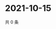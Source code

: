 # 2021-10-15

共 0 条

<!-- BEGIN -->
<!-- 最后更新时间 Fri Oct 15 2021 16:17:49 GMT+0800 (China Standard Time) -->

<!-- END -->
